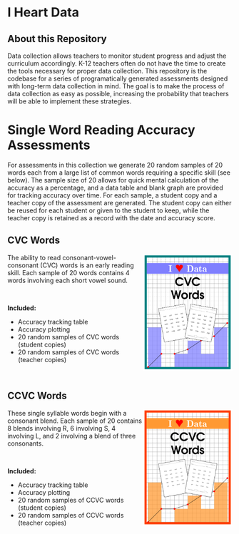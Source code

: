 # I Heart Data

## About this Repository

Data collection allows teachers to monitor student progress and adjust the
curriculum accordingly. K-12 teachers often do not have the time to create the
tools necessary for proper data collection. This repository is the codebase for
a series of programatically generated assessments designed with long-term data
collection in mind. The goal is to make the process of data collection as easy
as possible, increasing the probability that teachers will be able to implement
these strategies. 

# Single Word Reading Accuracy Assessments

For assessments in this collection we generate 20 random samples of 20 words
each from a large list of common words requiring a specific skill (see below).
The sample size of 20 allows for quick mental calculation of the accuracy as a
percentage, and a data table and blank graph are provided for tracking accuracy
over time. For each sample, a student copy and a teacher copy of the assessment
are generated. The student copy can either be reused for each student or given
to the student to keep, while the teacher copy is retained as a record with the
date and accuracy score.


## CVC Words

<img src="./Images/cover-cvc.png" alt="CVC" width="200" align="right">
The ability to read consonant-vowel-consonant (CVC) words is an early reading
skill. Each sample of 20 words contains 4 words involving each short vowel
sound.

&nbsp;

**Included:**
* Accuracy tracking table
* Accuracy plotting
* 20 random samples of CVC words (student copies)
* 20 random samples of CVC words (teacher copies)

&nbsp;

## CCVC Words

<img src="./Images/cover-ccvc.png" alt="CCVC" width="200" align="right">
These single syllable words begin with a consonant blend. Each sample of 20
contains 8 blends involving R, 6 involving S, 4 involving L, and 2 involving a
blend of three consonants.

&nbsp;

**Included:**
* Accuracy tracking table
* Accuracy plotting
* 20 random samples of CCVC words (student copies)
* 20 random samples of CCVC words (teacher copies)

&nbsp;
